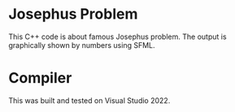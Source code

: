 # Josephus Problem
This C++ code is about famous Josephus problem. The output is graphically shown by numbers using SFML.
# Compiler
This was built and tested on Visual Studio 2022.
